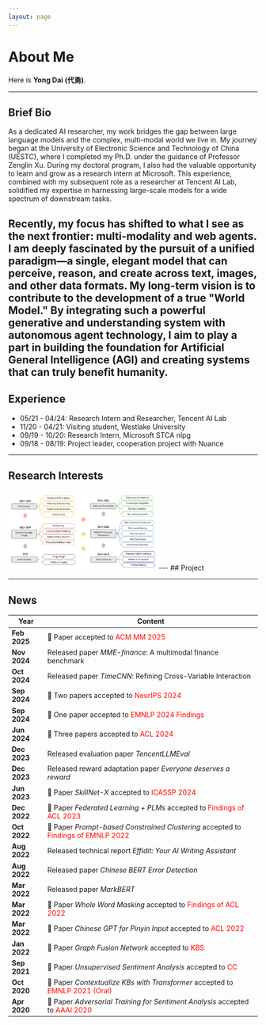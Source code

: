```yaml
---
layout: page
---
```


# About Me

Here is **Yong Dai (代勇)**.<br>

---

## Brief Bio
As a dedicated AI researcher, my work bridges the gap between large language models and the complex, multi-modal world we live in. My journey began at the University of Electronic Science and Technology of China (UESTC), where I completed my Ph.D. under the guidance of Professor Zenglin Xu. During my doctoral program, I also had the valuable opportunity to learn and grow as a research intern at Microsoft. This experience, combined with my subsequent role as a researcher at Tencent AI Lab, solidified my expertise in harnessing large-scale models for a wide spectrum of downstream tasks.

Recently, my focus has shifted to what I see as the next frontier: multi-modality and web agents. I am deeply fascinated by the pursuit of a unified paradigm—a single, elegant model that can perceive, reason, and create across text, images, and other data formats. My long-term vision is to contribute to the development of a true "World Model." By integrating such a powerful generative and understanding system with autonomous agent technology, I aim to play a part in building the foundation for Artificial General Intelligence (AGI) and creating systems that can truly benefit humanity.
---

## Experience

- 05/21 - 04/24: Research Intern and Researcher, Tencent AI Lab
- 11/20 - 04/21: Visiting student, Westlake University
- 09/19 - 10/20: Research Intern, Microsoft STCA nlpg
- 09/18 - 08/19: Project leader, cooperation project with Nuance
---
## Research Interests

<img src="images/interest.jpg" alt="Research Interests" width="300"/>
---
## Project

---
## News
| Year | Content |
|------|---------|
|**Feb 2025** | 🎉 Paper accepted to <span style="color:red">ACM MM 2025</span> |
|**Nov 2024** | Released paper *MME-finance*: A multimodal finance benchmark |
|**Oct 2024** | Released paper *TimeCNN*: Refining Cross-Variable Interaction |
| **Sep 2024** | 🎉 Two papers accepted to <span style="color:red">NeurIPS 2024</span> |
| **Sep 2024** | 🎉 One paper accepted to <span style="color:red">EMNLP 2024 Findings</span> |
| **Jun 2024** | 🎉 Three papers accepted to <span style="color:red">ACL 2024</span> |
| **Dec 2023** | Released evaluation paper *TencentLLMEval* |
| **Dec 2023** | Released reward adaptation paper *Everyone deserves a reward* |
| **Jun 2023** | 🎉 Paper *SkillNet-X* accepted to <span style="color:red">ICASSP 2024</span> |
| **Dec 2022** | 🎉 Paper *Federated Learning + PLMs* accepted to <span style="color:red">Findings of ACL 2023</span> |
| **Oct 2022** | 🎉 Paper *Prompt-based Constrained Clustering* accepted to <span style="color:red">Findings of EMNLP 2022</span> |
| **Aug 2022** | Released technical report *Effidit: Your AI Writing Assistant* |
| **Aug 2022** | Released paper *Chinese BERT Error Detection* |
| **Mar 2022** | Released paper *MarkBERT* |
| **Mar 2022** | 🎉 Paper *Whole Word Masking* accepted to <span style="color:red">Findings of ACL 2022</span> |
| **Mar 2022** | 🎉 Paper *Chinese GPT for Pinyin Input* accepted to <span style="color:red">ACL 2022</span> |
| **Jan 2022** | 🎉 Paper *Graph Fusion Network* accepted to <span style="color:red">KBS</span> |
| **Sep 2021** | 🎉 Paper *Unsupervised Sentiment Analysis* accepted to <span style="color:red">CC</span> |
| **Oct 2020** | 🎉 Paper *Contextualize KBs with Transformer* accepted to <span style="color:red">EMNLP 2021 (Oral)</span> |
| **Apr 2020** | 🎉 Paper *Adversarial Training for Sentiment Analysis* accepted to <span style="color:red">AAAI 2020</span> |

